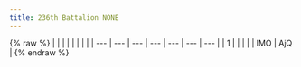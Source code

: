 ```yaml
---
title: 236th Battalion NONE
---
```


{% raw %}
| | | | | | | |
| --- | --- | --- | --- | --- | --- | --- |
| 1 |  |  |  |  | lMO | AjQ |
{% endraw %}
